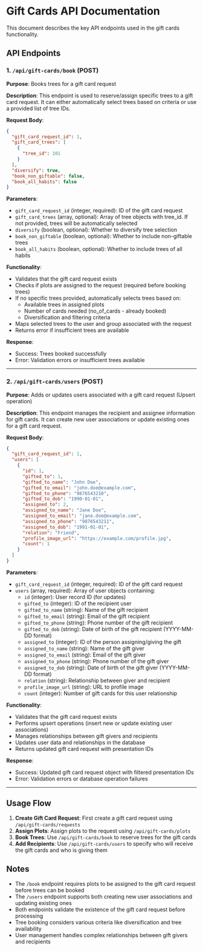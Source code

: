 # Gift Cards API Documentation

This document describes the key API endpoints used in the gift cards functionality.

## API Endpoints

### 1. `/api/gift-cards/book` (POST)

**Purpose**: Books trees for a gift card request

**Description**: This endpoint is used to reserve/assign specific trees to a gift card request. It can either automatically select trees based on criteria or use a provided list of tree IDs.

**Request Body**:
```json
{
  "gift_card_request_id": 1,
  "gift_card_trees": [
    {
      "tree_id": 101
    }
  ],
  "diversify": true,
  "book_non_giftable": false,
  "book_all_habits": false
}
```

**Parameters**:
- `gift_card_request_id` (integer, required): ID of the gift card request
- `gift_card_trees` (array, optional): Array of tree objects with tree_id. If not provided, trees will be automatically selected
- `diversify` (boolean, optional): Whether to diversify tree selection
- `book_non_giftable` (boolean, optional): Whether to include non-giftable trees
- `book_all_habits` (boolean, optional): Whether to include trees of all habits

**Functionality**:
- Validates that the gift card request exists
- Checks if plots are assigned to the request (required before booking trees)
- If no specific trees provided, automatically selects trees based on:
  - Available trees in assigned plots
  - Number of cards needed (no_of_cards - already booked)
  - Diversification and filtering criteria
- Maps selected trees to the user and group associated with the request
- Returns error if insufficient trees are available

**Response**: 
- Success: Trees booked successfully
- Error: Validation errors or insufficient trees available

---

### 2. `/api/gift-cards/users` (POST)

**Purpose**: Adds or updates users associated with a gift card request (Upsert operation)

**Description**: This endpoint manages the recipient and assignee information for gift cards. It can create new user associations or update existing ones for a gift card request.

**Request Body**:
```json
{
  "gift_card_request_id": 1,
  "users": [
    {
      "id": 1,
      "gifted_to": 1,
      "gifted_to_name": "John Doe",
      "gifted_to_email": "john.doe@example.com",
      "gifted_to_phone": "9876543210",
      "gifted_to_dob": "1990-01-01",
      "assigned_to": 2,
      "assigned_to_name": "Jane Doe",
      "assigned_to_email": "jane.doe@example.com",
      "assigned_to_phone": "9876543211",
      "assigned_to_dob": "1991-01-01",
      "relation": "Friend",
      "profile_image_url": "https://example.com/profile.jpg",
      "count": 1
    }
  ]
}
```

**Parameters**:
- `gift_card_request_id` (integer, required): ID of the gift card request
- `users` (array, required): Array of user objects containing:
  - `id` (integer): User record ID (for updates)
  - `gifted_to` (integer): ID of the recipient user
  - `gifted_to_name` (string): Name of the gift recipient
  - `gifted_to_email` (string): Email of the gift recipient
  - `gifted_to_phone` (string): Phone number of the gift recipient
  - `gifted_to_dob` (string): Date of birth of the gift recipient (YYYY-MM-DD format)
  - `assigned_to` (integer): ID of the person assigning/giving the gift
  - `assigned_to_name` (string): Name of the gift giver
  - `assigned_to_email` (string): Email of the gift giver
  - `assigned_to_phone` (string): Phone number of the gift giver
  - `assigned_to_dob` (string): Date of birth of the gift giver (YYYY-MM-DD format)
  - `relation` (string): Relationship between giver and recipient
  - `profile_image_url` (string): URL to profile image
  - `count` (integer): Number of gift cards for this user relationship

**Functionality**:
- Validates that the gift card request exists
- Performs upsert operations (insert new or update existing user associations)
- Manages relationships between gift givers and recipients
- Updates user data and relationships in the database
- Returns updated gift card request with presentation IDs

**Response**: 
- Success: Updated gift card request object with filtered presentation IDs
- Error: Validation errors or database operation failures

---

## Usage Flow

1. **Create Gift Card Request**: First create a gift card request using `/api/gift-cards/requests`
2. **Assign Plots**: Assign plots to the request using `/api/gift-cards/plots`
3. **Book Trees**: Use `/api/gift-cards/book` to reserve trees for the gift cards
4. **Add Recipients**: Use `/api/gift-cards/users` to specify who will receive the gift cards and who is giving them

## Notes

- The `/book` endpoint requires plots to be assigned to the gift card request before trees can be booked
- The `/users` endpoint supports both creating new user associations and updating existing ones
- Both endpoints validate the existence of the gift card request before processing
- Tree booking considers various criteria like diversification and tree availability
- User management handles complex relationships between gift givers and recipients